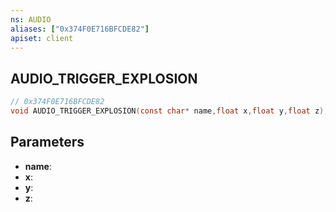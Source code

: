 ```yaml
---
ns: AUDIO
aliases: ["0x374F0E716BFCDE82"]
apiset: client
---
```

## AUDIO_TRIGGER_EXPLOSION

```c
// 0x374F0E716BFCDE82
void AUDIO_TRIGGER_EXPLOSION(const char* name,float x,float y,float z);
```


## Parameters
* **name**:
* **x**:
* **y**:
* **z**:



